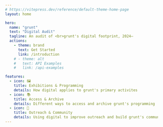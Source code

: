 ```yaml
---
# https://vitepress.dev/reference/default-theme-home-page
layout: home

hero:
  name: "grunt"
  text: "Digital Audit"
  tagline: An audit of <br>grunt's digital footprint, 2024–
  actions:
    - theme: brand
      text: Get Started 
      link: /introduction
    # - theme: alt
    #   text: API Examples
    #   link: /api-examples

features:
  - icon: 🖼️
    title: Exhibitions & Programming
    details: How digital applies to grunt's primary activites
  - icon: 📚
    title: Access & Archive
    details: Different ways to access and archive grunt's programming
  - icon: 🤲
    title: Outreach & Community
    details: Using digital to improve outreach and build grunt's community
---
```


<style>
:root {
  --vp-home-hero-name-color: transparent;
  --vp-home-hero-name-background: -webkit-linear-gradient(120deg, #bd34fe 30%, #41d1ff);
}
</style>